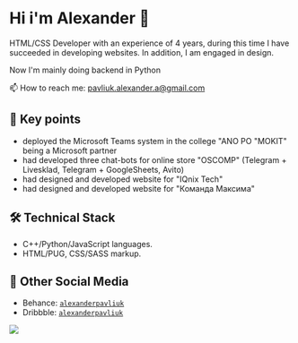 <!--
**yeeeyoooduck/yeeeyoooduck** is a ✨ _special_ ✨ repository because its `README.md` (this file) appears on your GitHub profile.

Here are some ideas to get you started:

- 🔭 I’m currently working on ...
- 🌱 I’m currently learning ...
- 👯 I’m looking to collaborate on ...
- 🤔 I’m looking for help with ...
- 💬 Ask me about ...
- 📫 How to reach me: ...
- 😄 Pronouns: ...
- ⚡ Fun fact: ...
-->

# Hi i'm Alexander 👋
HTML/CSS Developer with an experience of 4 years, during this time I have succeeded in developing websites. In addition, I am engaged in design.

Now I'm mainly doing backend in Python

📫 How to reach me: pavliuk.alexander.a@gmail.com

## 🏸 Key points
* deployed the Microsoft Teams system in the college "ANO PO "MOKIT" being a Microsoft partner
* had developed three chat-bots for online store "OSCOMP" (Telegram + Livesklad, Telegram + GoogleSheets, Avito)
* had designed and developed website for "IQnix Tech"
* had designed and developed website for "Команда Максима"

## 🛠 Technical Stack
* С++/Python/JavaScript languages.
* HTML/PUG, CSS/SASS markup.

## 💬 Other Social Media
* Behance: <code>[alexanderpavliuk](https://www.behance.net/alexanderpavliuk/)</code>
* Dribbble: <code>[alexanderpavliuk](https://dribbble.com/alexanderpavliuk/)</code>

![](https://komarev.com/ghpvc/?username=yeeeyoooduck)

